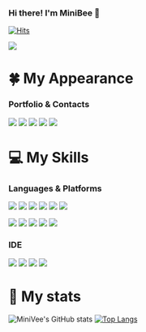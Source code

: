 ### Hi there! I'm MiniBee 👋 
[![Hits](https://hits.seeyoufarm.com/api/count/incr/badge.svg?url=https%3A%2F%2Fgithub.com%2FMiniVee&count_bg=%2335C4CF&title_bg=%23555555&icon=reddit.svg&icon_color=%23E7E7E7&title=hits&edge_flat=false)](https://hits.seeyoufarm.com)

<img src="https://capsule-render.vercel.app/api?type=waving&color=auto&height=300&section=header&text=WELCOME!!!%&fontSize=70"></img>
# 🍀 My Appearance
### Portfolio & Contacts


<a href = "https://alluring-bone-889.notion.site/32f70584972d4bea87d09a2501ac4c72"><img src="https://img.shields.io/badge/Notion-000000?style=flat-square&logo=Notion&logoColor=white"/></a> <a href = "https://github.com/MiniVee"><img src="https://img.shields.io/badge/Github-181717?style=flat-square&logo=Github&logoColor=white"/></a> <a href = "https://velog.io/@hm5395"><img src="https://img.shields.io/badge/Velog-20C997?style=flat-square&logo=Velog&logoColor=white"/></a> <img src="https://img.shields.io/badge/minibee5395@gmail.com-EA4335?style=flat-square&logo=Gmail&logoColor=white"/> <img src="https://img.shields.io/badge/hm5395@naver.com-03C75A?style=flat-square&logo=Naver&logoColor=white"/> 

# 💻 My Skills
### Languages & Platforms
<img src="https://img.shields.io/badge/Java-007396?style=flat-square&logo=Java&logoColor=white"/></a> <img src="https://img.shields.io/badge/Spring-6DB33F?style=flat-square&logo=Spring&logoColor=white"/> <img src="https://img.shields.io/badge/SpringBoot-6DB33F?style=flat-square&logo=SpringBoot&logoColor=white"/> <img src="https://img.shields.io/badge/MySQL-4479A1?style=flat-square&logo=MySQL&logoColor=white"/> <img src="https://img.shields.io/badge/MariaDB-003545?style=flat-square&logo=MariaDB&logoColor=white"/> <img src="https://img.shields.io/badge/Python-3766AB?style=flat-square&logo=Python&logoColor=white"/></a> 

<img src="https://img.shields.io/badge/R-276DC3?style=flat-square&logo=R&logoColor=white"/> <img src="https://img.shields.io/badge/Android-3DDC84?style=flat-square&logo=Android&logoColor=white"/> <img src="https://img.shields.io/badge/CSS-1572B6?style=flat-square&logo=CSS3&logoColor=white"/> <img src="https://img.shields.io/badge/HTML-E34F26?style=flat-square&logo=HTML5&logoColor=white"/> <img src="https://img.shields.io/badge/JavaScript-F7DF1E?style=flat-square&logo=JavaScript&logoColor=white"/> 
 
 ### IDE
<img src="https://img.shields.io/badge/Eclipse IDE-2C2255?style=flat-square&logo=Eclipse IDE&logoColor=white"/> <img src="https://img.shields.io/badge/Visual Studio-5C2D91?style=flat-square&logo=Visual Studio&logoColor=white"/> <img src="https://img.shields.io/badge/IntelliJ IDEA-000000?style=flat-square&logo=IntelliJ IDEA&logoColor=white"/> <img src="https://img.shields.io/badge/Android Studio-3DDC84?style=flat-square&logo=Android Studio&logoColor=white"/> 

# 💪 My stats
![MiniVee's GitHub stats](https://github-readme-stats.vercel.app/api?username=MiniVee&show_icons=true&theme=dracula) [![Top Langs](https://github-readme-stats.vercel.app/api/top-langs/?username=MiniVee&layout=compact)](https://github.com/MiniVee/github-readme-stats)
